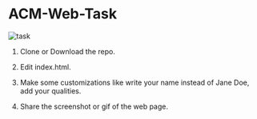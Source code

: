 # ACM-Web-Task

![task](https://user-images.githubusercontent.com/44242169/75632057-56027f80-5c1e-11ea-9ac8-f3329b051de0.gif)

1. Clone or Download the repo.

2. Edit index.html.

3. Make some customizations like write your name instead of Jane Doe, add your qualities.

4. Share the screenshot or gif of the web page.
